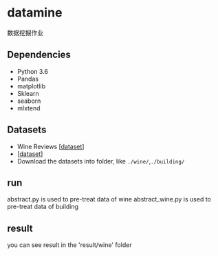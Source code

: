# datamine
数据挖掘作业

## Dependencies
* Python 3.6
* Pandas
* matplotlib
* Sklearn
* seaborn
* mlxtend

## Datasets
* Wine Reviews [[dataset](https://www.kaggle.com/zynicide/wine-reviews)]
*  [[dataset](https://www.kaggle.com/chicago/chicago-building-violations)]
* Download the datasets into folder, like ``./wine/``,``./building/``

## run
abstract.py is used to pre-treat  data of wine
abstract_wine.py is used to pre-treat  data of building

## result
you can see result in the 'result/wine' folder
